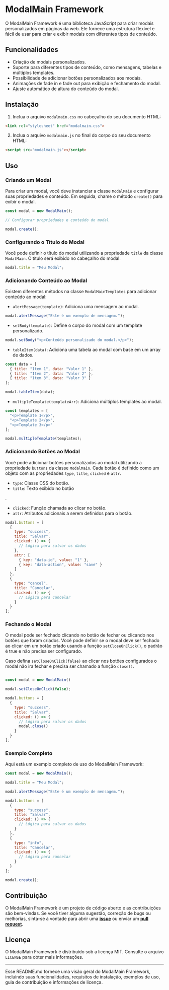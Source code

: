 # ModalMain Framework

O ModalMain Framework é uma biblioteca JavaScript para criar modais personalizados em páginas da web. Ele fornece uma estrutura flexível e fácil de usar para criar e exibir modais com diferentes tipos de conteúdo.

## Funcionalidades

- Criação de modais personalizados.
- Suporte para diferentes tipos de conteúdo, como mensagens, tabelas e múltiplos templates.
- Possibilidade de adicionar botões personalizados aos modais.
- Animações de fade in e fade out para exibição e fechamento do modal.
- Ajuste automático de altura do conteúdo do modal.

## Instalação

1. Inclua o arquivo `modalmain.css` no cabeçalho do seu documento HTML:

```html
<link rel="stylesheet" href="modalmain.css">
```

2. Inclua o arquivo `modalmain.js` no final do corpo do seu documento HTML:

```html
<script src="modalmain.js"></script>
```

## Uso

### Criando um Modal

Para criar um modal, você deve instanciar a classe `ModalMain` e configurar suas propriedades e conteúdo. Em seguida, chame o método `create()` para exibir o modal.

```javascript
const modal = new ModalMain();

// Configurar propriedades e conteúdo do modal

modal.create();
```

### Configurando o Título do Modal

Você pode definir o título do modal utilizando a propriedade `title` da classe `ModalMain`. O título será exibido no cabeçalho do modal.

```javascript
modal.title = "Meu Modal";
```

### Adicionando Conteúdo ao Modal

Existem diferentes métodos na classe `ModalMainTemplates` para adicionar conteúdo ao modal:

- `alertMessage(template)`: Adiciona uma mensagem ao modal.

```javascript
modal.alertMessage("Este é um exemplo de mensagem.");
```

- `setBody(template)`: Define o corpo do modal com um template personalizado.

```javascript
modal.setBody("<p>Conteúdo personalizado do modal.</p>");
```

- `tableItem(data)`: Adiciona uma tabela ao modal com base em um array de dados.

```javascript
const data = [
  { title: "Item 1", data: "Valor 1" },
  { title: "Item 2", data: "Valor 2" },
  { title: "Item 3", data: "Valor 3" }
];

modal.tableItem(data);
```

- `multipleTemplate(templateArr)`: Adiciona múltiplos templates ao modal.

```javascript
const templates = [
  "<p>Template 1</p>",
  "<p>Template 2</p>",
  "<p>Template 3</p>"
];

modal.multipleTemplate(templates);
```

### Adicionando Botões ao Modal

Você pode adicionar botões personalizados ao modal utilizando a propriedade `buttons` da classe `ModalMain`. Cada botão é definido como um objeto com as propriedades `type`, `title`, `clicked` e `attr`.

- `type`: Classe CSS do botão.
- `title`: Texto exibido no botão

.
- `clicked`: Função chamada ao clicar no botão.
- `attr`: Atributos adicionais a serem definidos para o botão.

```javascript
modal.buttons = [
  {
    type: "success",
    title: "Salvar",
    clicked: () => {
      // Lógica para salvar os dados
    },
    attr: [
      { key: "data-id", value: "1" },
      { key: "data-action", value: "save" }
    ]
  },
  {
    type: "cancel",
    title: "Cancelar",
    clicked: () => {
      // Lógica para cancelar
    }
  }
];
```

### Fechando o Modal

O modal pode ser fechado clicando no botão de fechar ou clicando nos botões que foram criados. Você pode definir se o modal deve ser fechado ao clicar em um botão criado usando a função `setCloseOnClick()`, o padrão é true e não precisa ser configurado.

Caso defina `setCloseOnClick(false)` ao clicar nos botões configurados o modal não ira fechar e precisa ser chamado a função `close()`.

```javascript

const modal = new ModalMain()

modal.setCloseOnClick(false);

modal.buttons = [
  {
    type: "success",
    title: "Salvar",
    clicked: () => {
      // Lógica para salvar os dados
      modal.close()
    }
  }
];
```

### Exemplo Completo

Aqui está um exemplo completo de uso do ModalMain Framework:

```javascript
const modal = new ModalMain();

modal.title = "Meu Modal";

modal.alertMessage("Este é um exemplo de mensagem.");

modal.buttons = [
  {
    type: "success",
    title: "Salvar",
    clicked: () => {
      // Lógica para salvar os dados
    }
  },
  {
    type: "info",
    title: "Cancelar",
    clicked: () => {
      // Lógica para cancelar
    }
  }
];

modal.create();
```

## Contribuição

O ModalMain Framework é um projeto de código aberto e as contribuições são bem-vindas. Se você tiver alguma sugestão, correção de bugs ou melhorias, sinta-se à vontade para abrir uma **[issue](https://github.com/guilhermelspinto/modalMain/issues)** ou enviar um **[pull request](https://github.com/guilhermelspinto/modalMain/pulls)**.

## Licença

O ModalMain Framework é distribuído sob a licença MIT. Consulte o arquivo `LICENSE` para obter mais informações.

---

Esse README.md fornece uma visão geral do ModalMain Framework, incluindo suas funcionalidades, requisitos de instalação, exemplos de uso, guia de contribuição e informações de licença.

